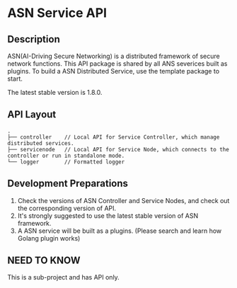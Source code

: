 # ASN Service API

## Description
ASN(AI-Driving Secure Networking) is a distributed framework of secure network functions.
This API package is shared by all ANS severices built as plugins. To build a ASN Distributed Service, use the template package to start.


The latest stable version is 1.8.0.

## API Layout
    .
    ├── controller    // Local API for Service Controller, which manage distributed services.
    ├── servicenode   // Local API for Service Node, which connects to the controller or run in standalone mode.
    └── logger        // Formatted logger

## Development Preparations
1. Check the versions of ASN Controller and Service Nodes, and check out the corresponding version of API.
2. It's strongly suggested to use the latest stable version of ASN framework.
3. A ASN service will be built as a plugins. (Please search and learn how Golang plugin works)

## NEED TO KNOW
This is a sub-project and has API only.
